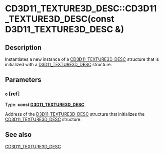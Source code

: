 # CD3D11_TEXTURE3D_DESC::CD3D11_TEXTURE3D_DESC(const D3D11_TEXTURE3D_DESC &)

## Description

Instantiates a new instance of a [CD3D11_TEXTURE3D_DESC](https://learn.microsoft.com/previous-versions/windows/desktop/legacy/jj151706(v=vs.85)) structure that is initialized with a [D3D11_TEXTURE3D_DESC](https://learn.microsoft.com/windows/desktop/api/d3d11/ns-d3d11-d3d11_texture3d_desc) structure.

## Parameters

### `o` [ref]

Type: **const [D3D11_TEXTURE3D_DESC](https://learn.microsoft.com/windows/desktop/api/d3d11/ns-d3d11-d3d11_texture3d_desc)**

Address of the [D3D11_TEXTURE3D_DESC](https://learn.microsoft.com/windows/desktop/api/d3d11/ns-d3d11-d3d11_texture3d_desc) structure that initializes the [CD3D11_TEXTURE3D_DESC](https://learn.microsoft.com/previous-versions/windows/desktop/legacy/jj151706(v=vs.85)) structure.

## See also

[CD3D11_TEXTURE3D_DESC](https://learn.microsoft.com/previous-versions/windows/desktop/legacy/jj151706(v=vs.85))